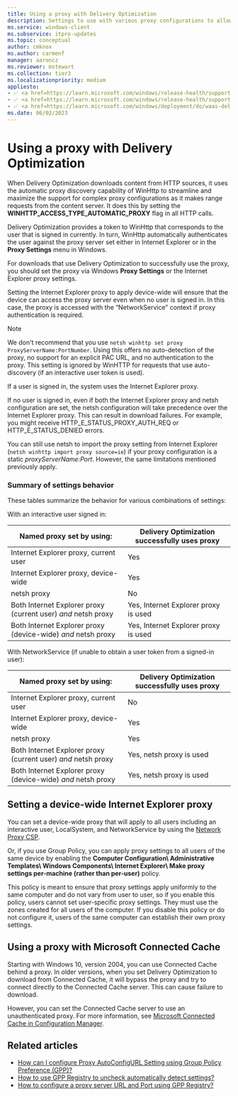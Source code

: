 ```yaml
---
title: Using a proxy with Delivery Optimization
description: Settings to use with various proxy configurations to allow Delivery Optimization to work in your environment.
ms.service: windows-client
ms.subservice: itpro-updates
ms.topic: conceptual
author: cmknox
ms.author: carmenf
manager: aaroncz
ms.reviewer: mstewart
ms.collection: tier3
ms.localizationpriority: medium
appliesto: 
- ✅ <a href=https://learn.microsoft.com/windows/release-health/supported-versions-windows-client target=_blank>Windows 11</a>
- ✅ <a href=https://learn.microsoft.com/windows/release-health/supported-versions-windows-client target=_blank>Windows 10</a>
- ✅ <a href=https://learn.microsoft.com/windows/deployment/do/waas-delivery-optimization target=_blank>Delivery Optimization</a>
ms.date: 06/02/2023
---
```


# Using a proxy with Delivery Optimization

When Delivery Optimization downloads content from HTTP sources, it uses the automatic proxy discovery capability of WinHttp to streamline and maximize the support for complex proxy configurations as it makes range requests from the content server. It does this by setting the **WINHTTP_ACCESS_TYPE_AUTOMATIC_PROXY** flag in all HTTP calls.

Delivery Optimization provides a token to WinHttp that corresponds to the user that is signed in currently. In turn, WinHttp automatically authenticates the user against the proxy server set either in Internet Explorer or in the **Proxy Settings** menu in Windows.  

For downloads that use Delivery Optimization to successfully use the proxy, you should set the proxy via Windows **Proxy Settings** or the Internet Explorer proxy settings.

Setting the Internet Explorer proxy to apply device-wide will ensure that the device can access the proxy server even when no user is signed in. In this case, the proxy is accessed with the “NetworkService” context if proxy authentication is required.

> [!NOTE]
> We don't recommend that you use `netsh winhttp set proxy ProxyServerName:PortNumber`. Using this offers no auto-detection of the proxy, no support for an explicit PAC URL, and no authentication to the proxy. This setting is ignored by WinHTTP for requests that use auto-discovery (if an interactive user token is used).

If a user is signed in, the system uses the Internet Explorer proxy.

If no user is signed in, even if both the Internet Explorer proxy and netsh configuration are set, the netsh configuration will take precedence over the Internet Explorer proxy. This can result in download failures. For example, you might receive HTTP_E_STATUS_PROXY_AUTH_REQ or HTTP_E_STATUS_DENIED errors.

You can still use netsh to import the proxy setting from Internet Explorer (`netsh winhttp import proxy source=ie`) if your proxy configuration is a static *proxyServerName:Port*. However, the same limitations mentioned previously apply.

### Summary of settings behavior

These tables summarize the behavior for various combinations of settings:

With an interactive user signed in:

|Named proxy set by using:  |Delivery Optimization successfully uses proxy  |
|---------|---------|
|Internet Explorer proxy, current user     |  Yes       |
|Internet Explorer proxy, device-wide     |   Yes   |
|netsh proxy     |  No       |
|Both Internet Explorer proxy (current user) *and* netsh proxy     | Yes, Internet Explorer proxy is used        |
|Both Internet Explorer proxy (device-wide) *and* netsh proxy     | Yes, Internet Explorer proxy is used        |

With NetworkService (if unable to obtain a user token from a signed-in user):

|Named proxy set by using:  |Delivery Optimization successfully uses proxy  |
|---------|---------|
|Internet Explorer proxy, current user     |  No       |
|Internet Explorer proxy, device-wide     |   Yes   |
|netsh proxy     |  Yes      |
|Both Internet Explorer proxy (current user) *and* netsh proxy     | Yes, netsh proxy is used        |
|Both Internet Explorer proxy (device-wide) *and* netsh proxy     | Yes, netsh proxy is used        |

## Setting a device-wide Internet Explorer proxy

You can set a device-wide proxy that will apply to all users including an interactive user, LocalSystem, and NetworkService by using the [Network Proxy CSP](/windows/client-management/mdm/networkproxy-csp).

Or, if you use Group Policy, you can apply proxy settings to all users of the same device by enabling the **Computer Configuration\ Administrative Templates\ Windows Components\ Internet Explorer\ Make proxy settings per-machine (rather than per-user)** policy.

This policy is meant to ensure that proxy settings apply uniformly to the same computer and do not vary from user to user, so if you enable this policy, users cannot set user-specific proxy settings. They must use the zones created for all users of the computer. If you disable this policy or do not configure it, users of the same computer can establish their own proxy settings.

## Using a proxy with Microsoft Connected Cache

Starting with Windows 10, version 2004, you can use Connected Cache behind a proxy. In older versions, when you set Delivery Optimization to download from Connected Cache, it will bypass the proxy and try to connect directly to the Connected Cache server. This can cause failure to download.

However, you can set the Connected Cache server to use an unauthenticated proxy. For more information, see [Microsoft Connected Cache in Configuration Manager](/mem/configmgr/core/plan-design/hierarchy/microsoft-connected-cache#prerequisites-and-limitations).

## Related articles

- [How can I configure Proxy AutoConfigURL Setting using Group Policy Preference (GPP)?](/archive/blogs/askie/how-can-i-configure-proxy-autoconfigurl-setting-using-group-policy-preference-gpp)
- [How to use GPP Registry to uncheck automatically detect settings?](/archive/blogs/askie/how-to-use-gpp-registry-to-uncheck-automatically-detect-settings)
- [How to configure a proxy server URL and Port using GPP Registry?](/archive/blogs/askie/how-to-configure-a-proxy-server-url-and-port-using-gpp-registry)
